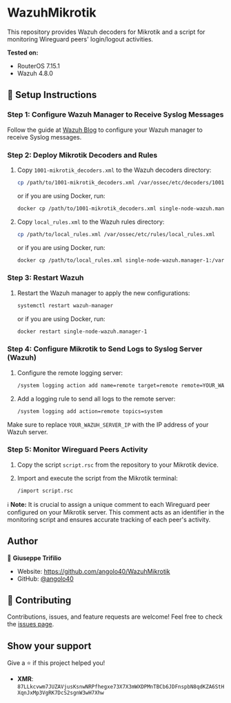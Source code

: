 # WazuhMikrotik

This repository provides Wazuh decoders for Mikrotik and a script for monitoring Wireguard peers' login/logout activities.

**Tested on:**
- RouterOS 7.15.1
- Wazuh 4.8.0

## 🚀 Setup Instructions

### Step 1: Configure Wazuh Manager to Receive Syslog Messages

Follow the guide at [Wazuh Blog](https://wazuh.com/blog/how-to-configure-rsyslog-client-to-send-events-to-wazuh/) to configure your Wazuh manager to receive Syslog messages.

### Step 2: Deploy Mikrotik Decoders and Rules

1. Copy `1001-mikrotik_decoders.xml` to the Wazuh decoders directory:
    ```sh
    cp /path/to/1001-mikrotik_decoders.xml /var/ossec/etc/decoders/1001-mikrotik_decoders.xml
    ```
    or if you are using Docker, run:
    ```sh
    docker cp /path/to/1001-mikrotik_decoders.xml single-node-wazuh.manager-1:/var/ossec/etc/decoders/1001-mikrotik_decoders.xml
    ```

2. Copy `local_rules.xml` to the Wazuh rules directory:
    ```sh
    cp /path/to/local_rules.xml /var/ossec/etc/rules/local_rules.xml
    ```
    or if you are using Docker, run:
    ```sh
    docker cp /path/to/local_rules.xml single-node-wazuh.manager-1:/var/ossec/etc/rules/local_rules.xml
    ```

### Step 3: Restart Wazuh

1. Restart the Wazuh manager to apply the new configurations:
    ```sh
    systemctl restart wazuh-manager
    ```
    or if you are using Docker, run:
    ```sh
    docker restart single-node-wazuh.manager-1
    ```

### Step 4: Configure Mikrotik to Send Logs to Syslog Server (Wazuh)

1. Configure the remote logging server:
    ```sh
    /system logging action add name=remote target=remote remote=YOUR_WAZUH_SERVER_IP
    ```

2. Add a logging rule to send all logs to the remote server:
    ```sh
    /system logging add action=remote topics=system
    ```

Make sure to replace `YOUR_WAZUH_SERVER_IP` with the IP address of your Wazuh server.

### Step 5: Monitor Wireguard Peers Activity

1. Copy the script `script.rsc` from the repository to your Mikrotik device.

2. Import and execute the script from the Mikrotik terminal:
    ```sh
    /import script.rsc
    ```

ℹ️ **Note:** It is crucial to assign a unique comment to each Wireguard peer configured on your Mikrotik server. This comment acts as an identifier in the monitoring script and ensures accurate tracking of each peer's activity.

## Author

👤 **Giuseppe Trifilio**

* Website: https://github.com/angolo40/WazuhMikrotik
* GitHub: [@angolo40](https://github.com/angolo40)
  
## 🤝 Contributing

Contributions, issues, and feature requests are welcome! Feel free to check the [issues page](https://github.com/angolo40/WazuhMikrotik).

## Show your support

Give a ⭐️ if this project helped you!

- **XMR**: `87LLkcvwm7JUZAVjusKsnwNRPfhegxe73X7X3mWXDPMnTBCb6JDFnspbN8qdKZA6StHXqnJxMp3VgRK7DcS2sgnW3wH7Xhw`
